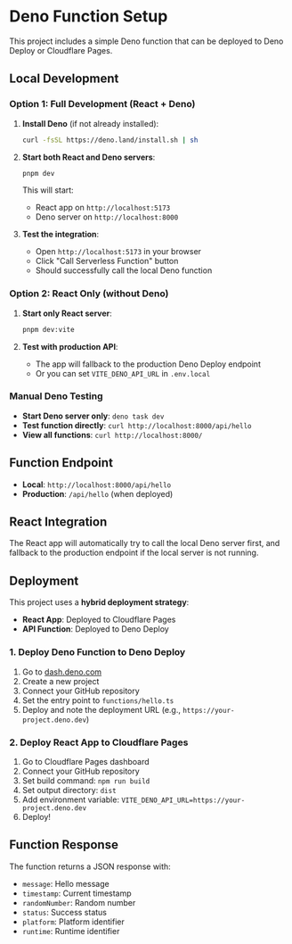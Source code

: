 # Deno Function Setup

This project includes a simple Deno function that can be deployed to Deno Deploy or Cloudflare Pages.

## Local Development

### Option 1: Full Development (React + Deno)

1. **Install Deno** (if not already installed):

   ```bash
   curl -fsSL https://deno.land/install.sh | sh
   ```

2. **Start both React and Deno servers**:

   ```bash
   pnpm dev
   ```

   This will start:
   - React app on `http://localhost:5173`
   - Deno server on `http://localhost:8000`

3. **Test the integration**:
   - Open `http://localhost:5173` in your browser
   - Click "Call Serverless Function" button
   - Should successfully call the local Deno function

### Option 2: React Only (without Deno)

1. **Start only React server**:

   ```bash
   pnpm dev:vite
   ```

2. **Test with production API**:
   - The app will fallback to the production Deno Deploy endpoint
   - Or you can set `VITE_DENO_API_URL` in `.env.local`

### Manual Deno Testing

- **Start Deno server only**: `deno task dev`
- **Test function directly**: `curl http://localhost:8000/api/hello`
- **View all functions**: `curl http://localhost:8000/`

## Function Endpoint

- **Local**: `http://localhost:8000/api/hello`
- **Production**: `/api/hello` (when deployed)

## React Integration

The React app will automatically try to call the local Deno server first, and fallback to the production endpoint if the local server is not running.

## Deployment

This project uses a **hybrid deployment strategy**:

- **React App**: Deployed to Cloudflare Pages
- **API Function**: Deployed to Deno Deploy

### 1. Deploy Deno Function to Deno Deploy

1. Go to [dash.deno.com](https://dash.deno.com)
2. Create a new project
3. Connect your GitHub repository
4. Set the entry point to `functions/hello.ts`
5. Deploy and note the deployment URL (e.g., `https://your-project.deno.dev`)

### 2. Deploy React App to Cloudflare Pages

1. Go to Cloudflare Pages dashboard
2. Connect your GitHub repository
3. Set build command: `npm run build`
4. Set output directory: `dist`
5. Add environment variable: `VITE_DENO_API_URL=https://your-project.deno.dev`
6. Deploy!

## Function Response

The function returns a JSON response with:

- `message`: Hello message
- `timestamp`: Current timestamp
- `randomNumber`: Random number
- `status`: Success status
- `platform`: Platform identifier
- `runtime`: Runtime identifier
